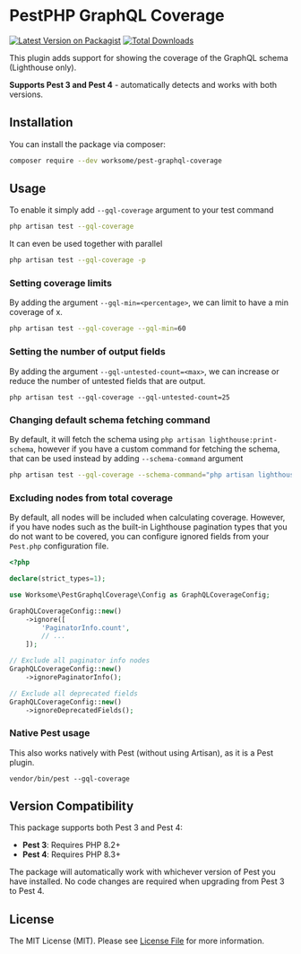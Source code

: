 # PestPHP GraphQL Coverage

[![Latest Version on Packagist](https://img.shields.io/packagist/v/worksome/pest-graphql-coverage.svg?style=flat-square)](https://packagist.org/packages/worksome/pest-graphql-coverage)
[![Total Downloads](https://img.shields.io/packagist/dt/worksome/pest-graphql-coverage.svg?style=flat-square)](https://packagist.org/packages/worksome/pest-graphql-coverage)

This plugin adds support for showing the coverage of the GraphQL schema (Lighthouse only).

**Supports Pest 3 and Pest 4** - automatically detects and works with both versions.

## Installation

You can install the package via composer:

```bash
composer require --dev worksome/pest-graphql-coverage
```

## Usage

To enable it simply add `--gql-coverage` argument to your test command

```bash
php artisan test --gql-coverage
```

It can even be used together with parallel

```bash
php artisan test --gql-coverage -p
```

### Setting coverage limits

By adding the argument `--gql-min=<percentage>`, we can limit to have a min coverage of x.

```bash
php artisan test --gql-coverage --gql-min=60
```

### Setting the number of output fields

By adding the argument  `--gql-untested-count=<max>`, we can increase or reduce the number of untested fields
that are output.

```shell
php artisan test --gql-coverage --gql-untested-count=25
```

### Changing default schema fetching command

By default, it will fetch the schema using `php artisan lighthouse:print-schema`, however if you have a
custom command for fetching the schema, that can be used instead by adding `--schema-command` argument

```bash
php artisan test --gql-coverage --schema-command="php artisan lighthouse:print-schema-v2"
```

### Excluding nodes from total coverage

By default, all nodes will be included when calculating coverage. However, if you have nodes such as the built-in
Lighthouse pagination types that you do not want to be covered, you can configure ignored fields from your `Pest.php` configuration file.

```php
<?php

declare(strict_types=1);

use Worksome\PestGraphqlCoverage\Config as GraphQLCoverageConfig;

GraphQLCoverageConfig::new()
    ->ignore([
        'PaginatorInfo.count',
        // ...
    ]);

// Exclude all paginator info nodes
GraphQLCoverageConfig::new()
    ->ignorePaginatorInfo();

// Exclude all deprecated fields
GraphQLCoverageConfig::new()
    ->ignoreDeprecatedFields();
```

### Native Pest usage

This also works natively with Pest (without using Artisan), as it is a Pest plugin.

```shell
vendor/bin/pest --gql-coverage
```

## Version Compatibility

This package supports both Pest 3 and Pest 4:

- **Pest 3**: Requires PHP 8.2+
- **Pest 4**: Requires PHP 8.3+

The package will automatically work with whichever version of Pest you have installed. No code changes are required when upgrading from Pest 3 to Pest 4.

## License

The MIT License (MIT). Please see [License File](LICENSE.md) for more information.
